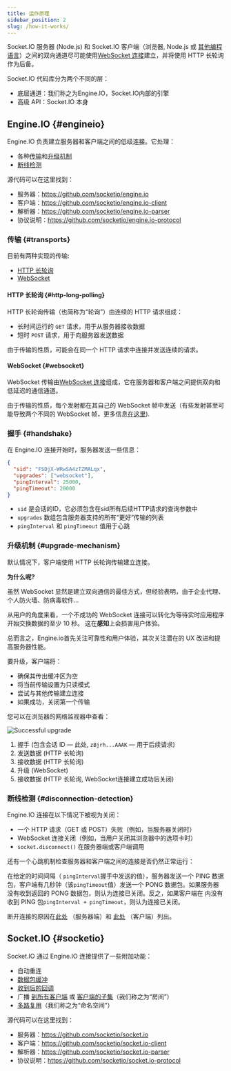 ```yaml
---
title: 运作原理
sidebar_position: 2
slug: /how-it-works/
---
```


Socket.IO 服务器 (Node.js) 和 Socket.IO 客户端（浏览器, Node.js 或 [其他编程语言](index.md#what-socketio-is)）之间的双向通道尽可能使用[WebSocket 连接](https://developer.mozilla.org/en-US/docs/Web/API/WebSocket)建立，并将使用 HTTP 长轮询作为后备。

Socket.IO 代码库分为两个不同的层：

- 底层通道：我们称之为Engine.IO，Socket.IO内部的引擎
- 高级 API：Socket.IO 本身

## Engine.IO {#engineio}

Engine.IO 负责建立服务器和客户端之间的低级连接。它处理：

- 各种[传输](#transports)和[升级机制](#upgrade-mechanism)
- [断线检测](#disconnection-detection)

源代码可以在这里找到：

- 服务器：https://github.com/socketio/engine.io
- 客户端：https://github.com/socketio/engine.io-client
- 解析器：https://github.com/socketio/engine.io-parser
- 协议说明：https://github.com/socketio/engine.io-protocol

### 传输 {#transports}

目前有两种实现的传输:

- [HTTP 长轮询](#http-long-polling)
- [WebSocket](#websocket)

#### HTTP 长轮询 {#http-long-polling}

HTTP 长轮询传输（也简称为“轮询”）由连续的 HTTP 请求组成：

- 长时间运行的 `GET` 请求，用于从服务器接收数据
- 短时 `POST` 请求，用于向服务器发送数据

由于传输的性质，可能会在同一个 HTTP 请求中连接并发送连续的请求。

#### WebSocket {#websocket}

WebSocket 传输由[WebSocket 连接](https://developer.mozilla.org/en-US/docs/Web/API/WebSockets_API)组成，它在服务器和客户端之间提供双向和低延迟的通信通道。

由于传输的性质，每个发射都在其自己的 WebSocket 帧中发送（有些发射甚至可能导致两个不同的 WebSocket 帧，更多信息[在这里](../06-Advanced/custom-parser.md#the-default-parser)).

### 握手 {#handshake}

在 Engine.IO 连接开始时，服务器发送一些信息：

```json
{
  "sid": "FSDjX-WRwSA4zTZMALqx",
  "upgrades": ["websocket"],
  "pingInterval": 25000,
  "pingTimeout": 20000
}
```

- `sid` 是会话的ID，它必须包含在sid所有后续HTTP请求的查询参数中
- `upgrades` 数组包含服务器支持的所有“更好”传输的列表
- `pingInterval` 和 `pingTimeout` 值用于心跳

### 升级机制 {#upgrade-mechanism}

默认情况下，客户端使用 HTTP 长轮询传输建立连接。

**为什么呢?**

虽然 WebSocket 显然是建立双向通信的最佳方式，但经验表明，由于企业代理、个人防火墙、防病毒软件...

从用户的角度来看，一个不成功的 WebSocket 连接可以转化为等待实时应用程序开始交换数据的至少 10 秒。 这在**感知**上会损害用户体验。

总而言之，Engine.io首先关注可靠性和用户体验，其次关注潜在的 UX 改进和提高服务器性能。

要升级，客户端将：

- 确保其传出缓冲区为空
- 将当前传输设置为只读模式
- 尝试与其他传输建立连接
- 如果成功，关闭第一个传输

您可以在浏览器的网络监视器中查看：

![Successful upgrade](/images/network-monitor.png)

1. 握手 (包含会话 ID — 此处, `zBjrh...AAAK` — 用于后续请求)
2. 发送数据 (HTTP 长轮询)
3. 接收数据 (HTTP 长轮询)
4. 升级 (WebSocket)
5. 接收数据 (HTTP 长轮询, WebSocket连接建立成功后关闭)

### 断线检测 {#disconnection-detection}

Engine.IO 连接在以下情况下被视为关闭：

- 一个 HTTP 请求（GET 或 POST）失败（例如，当服务器关闭时）
- WebSocket 连接关闭（例如，当用户关闭其浏览器中的选项卡时）
- `socket.disconnect()` 在服务器端或客户端调用

还有一个心跳机制检查服务器和客户端之间的连接是否仍然正常运行：

在给定的时间间隔（ `pingInterval`握手中发送的值），服务器发送一个 PING 数据包，客户端有几秒钟（该`pingTimeout`值）发送一个 PONG 数据包。如果服务器没有收到返回的 PONG 数据包，则认为连接已关闭。反之，如果客户端在 内没有收到 PING 包`pingInterval + pingTimeout`，则认为连接已关闭。

断开连接的原因在[此处](../02-Server/server-socket-instance.md#disconnect) （服务器端）和 [此处](../03-Client/client-socket-instance.md#disconnect) （客户端）列出。


## Socket.IO {#socketio}

Socket.IO 通过 Engine.IO 连接提供了一些附加功能：

- 自动重连
- [数据包缓冲](../03-Client/client-offline-behavior.md#buffered-events)
- [收到后的回调](../04-Events/emitting-events.md#acknowledgements)
- 广播 [到所有客户端](../04-Events/broadcasting-events.md) 或 [客户端的子集](../04-Events/rooms.md)（我们称之为“房间”）
- [多路复用](../06-Advanced/namespaces.md)（我们称之为“命名空间”）

源代码可以在这里找到：

- 服务器：https://github.com/socketio/socket.io
- 客户端：https://github.com/socketio/socket.io-client
- 解析器：https://github.com/socketio/socket.io-parser
- 协议说明：https://github.com/socketio/socket.io-protocol
